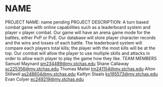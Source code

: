 # NAME
PROJECT NAME: name pending
PROJECT DESCRIPTION: A turn based combat game with online capabilities such as a leaderboard system and player v player combat. Our game will have an arena game mode for the battles, either PvP or PvE. Our database will store player character records and the wins and losses of each battle. The leaderboard system will compare each players total kills; the player with the most kills will be at the top. Our combat will allow the player to use multiple skills and attacks in order to allow each player to play the game how they like.
TEAM MEMBERS
  Samuel Maynard    sm234489@my.stchas.edu
  Shane Callaway    sc225356@my.stchas.edu
  Thomas Mattei     tm241154@my.stchas.edu
  Alton Stillwell   as248604@my.stchas.edu
  Kaitlyn Staats    ks195573@my.stchas.edu
  Evan Colyer       ec249219@my.stchas.edu
